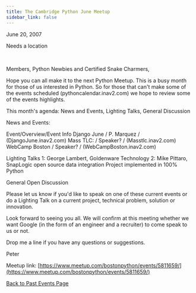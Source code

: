 ```yaml
---
title: The Cambridge Python June Meetup
sidebar_link: false
---
```


June 20, 2007


Needs a location

   

Members, Python Newbies and Certified Snake Charmers,

Hope you can all make it to the next Python Meetup. This is a busy month for those of us interested in Python. So for those that can't make some of the events scheduled (pythoncalendar.inav2.com) we hope to review some of the events highlights.

This month's agenda: News and Events, Lighting Talks, General Discussion

News and Events:

Event/Overview/Event Info
Django June / P. Marquez / (DjangoJune.inav2.com)
Mass TLC: / Speaker? / (Masstlc.inav2.com)
WebCamp Boston / Speaker? / (WebCampBoston.inav2.com)

Lighting Talks
1: George Lambert, Goldenware Technology
2: Mike Pittaro, SnapLogic open source data integration Project implemented in 100% Python

General
Open Discussion

Please let us know if you'd like to speak on one of these current events or do a Lighting Talk on a current project, technical problem, solution or innovation.

Look forward to seeing you all. We will confirm at this meeting whether we want Google (in the form of an engineer and a recruiter) to come speak to us or not.

Drop me a line if you have any questions or suggestions.

Peter


Meetup link: [https://www.meetup.com/bostonpython/events/5811659/](https://www.meetup.com/bostonpython/events/5811659/)

[Back to Past Events Page](index.md)